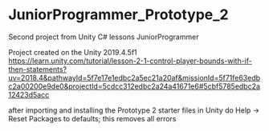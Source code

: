 # JuniorProgrammer_Prototype_2
Second project from Unity C# lessons JuniorProgrammer

Project created on the Unity 2019.4.5f1
https://learn.unity.com/tutorial/lesson-2-1-control-player-bounds-with-if-then-statements?uv=2018.4&pathwayId=5f7e17e1edbc2a5ec21a20af&missionId=5f71fe63edbc2a00200e9de0&projectId=5cdcc312edbc2a24a41671e6#5cbf5785edbc2a12423d5acc

after importing and installing the Prototype 2 starter files in Unity do Help -> Reset Packages to defaults; this removes all errors
